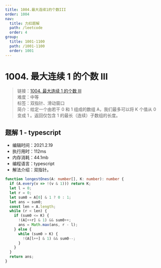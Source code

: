 ```yaml
---
title: 1004.最大连续1的个数III
order: 1004
nav:
  title: 力扣题解
  path: /leetcode
  order: 4
group:
  title: 1001-1100
  path: /1001-1100
  order: 1001
---
```


# 1004. 最大连续 1 的个数 III

> 链接：[1004. 最大连续 1 的个数 III](https://leetcode-cn.com/problems/max-consecutive-ones-iii/)  
> 难度：中等  
> 标签：双指针、滑动窗口  
> 简介：给定一个由若干 0 和 1 组成的数组 A，我们最多可以将 K 个值从 0 变成 1 。返回仅包含 1 的最长（连续）子数组的长度。

## 题解 1 - typescript

- 编辑时间：2021.2.19
- 执行用时：112ms
- 内存消耗：44.1mb
- 编程语言：typescript
- 解法介绍：双指针。

```typescript
function longestOnes(A: number[], K: number): number {
  if (A.every(v => !(v & 1))) return K;
  let l = 0;
  let r = 0;
  let sum0 = A[0] & 1 ? 0 : 1;
  let ans = sum0;
  const len = A.length;
  while (r < len) {
    if (sum0 <= K) {
      !(A[++r] & 1) && sum0++;
      ans = Math.max(ans, r - l);
    } else {
      while (sum0 > K) {
        !(A[l++] & 1) && sum0--;
      }
    }
  }
  return ans;
}
```
